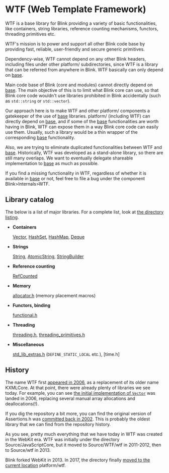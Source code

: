 # WTF (Web Template Framework)

WTF is a base library for Blink providing a variety of basic functionalities,
like containers, string libraries, reference counting mechanisms, functors,
threading primitives etc.

WTF's mission is to power and support all other Blink code base by providing
fast, reliable, user-friendly and secure generic primitives.

Dependency-wise, WTF cannot depend on any other Blink headers, including
files under other platform/ subdirectories, since WTF is a library that can be
referred from anywhere in Blink. WTF basically can only depend on [base].

Main code base of Blink (core and modules) cannot directly depend on [base].
The main objective of this is to limit what Blink core can use, so that Blink
core code wouldn't use libraries prohibited in Blink accidentally (such as
`std::string` or `std::vector`).

Our approach here is to make WTF and other platform/ components a gatekeeper of
the use of [base] libraries. platform/ (including WTF) can directly depend on
[base], and if some of the [base] functionalities are worth having in Blink,
WTF can expose them in a way Blink core code can easily use them. Usually,
such a library would be a thin wrapper of the corresponding [base]
functionality.

Also, we are trying to eliminate duplicated functionalities between WTF and
[base]. Historically, WTF was developed as a stand-alone library, so there
are still many overlaps. We want to eventually delegate shareable implementation
to [base] as much as possible.

If you find a missing functionality in WTF, regardless of whether it is
available in [base] or not, feel free to file a bug under the component
Blink>Internals>WTF.

## Library catalog

The below is a list of major libraries. For a complete list, look at
[the directory listing].

* **Containers**

  [Vector], [HashSet], [HashMap], [Deque]

* **Strings**

  [String], [AtomicString], [StringBuilder]

* **Reference counting**

  [RefCounted]

* **Memory**

  [allocator.h] (memory placement macros)

* **Functors, binding**

  [functional.h]

* **Threading**

  [threading.h], [threading_primitives.h]

* **Miscellaneous**

  [std_lib_extras.h] (`DEFINE_STATIC_LOCAL` etc.),
  [time.h]

## History

The name WTF first [appeared in 2006][1], as a replacement of its older name
KXMLCore. At that point, there were already plenty of libraries we see today.
For example, you can see [the initial implementation of `Vector`][2] was landed
in 2006, replacing several manual array allocations and deallocations(!).

If you dig the repository a bit more, you can find the original version of
Assertions.h was [committed back in 2002][3]. This is probably the oldest
library that we can find from the repository history.

As you see, pretty much everything that we have today in WTF was created in
the WebKit era. WTF was initially under the directory Source/JavaScriptCore,
but it moved to Source/WTF/wtf in 2011-2012, then to Source/wtf in 2013.

Blink forked WebKit in 2013. In 2017, the directory finally [moved to the
current location][4] platform/wtf.

[the directory listing]: https://source.chromium.org/chromium/chromium/src/+/main:third_party/blink/renderer/platform/wtf/
[base]: https://source.chromium.org/chromium/chromium/src/+/main:base/
[Vector]: https://source.chromium.org/chromium/chromium/src/+/main:third_party/blink/renderer/platform/wtf/vector.h
[HashSet]: https://source.chromium.org/chromium/chromium/src/+/main:third_party/blink/renderer/platform/wtf/hash_set.h
[HashMap]: https://source.chromium.org/chromium/chromium/src/+/main:third_party/blink/renderer/platform/wtf/hash_map.h
[Deque]: https://source.chromium.org/chromium/chromium/src/+/main:third_party/blink/renderer/platform/wtf/deque.h
[String]: https://source.chromium.org/chromium/chromium/src/+/main:third_party/blink/renderer/platform/wtf/text/wtf_string.h
[AtomicString]: https://source.chromium.org/chromium/chromium/src/+/main:third_party/blink/renderer/platform/wtf/text/atomic_string.h
[StringBuilder]: https://source.chromium.org/chromium/chromium/src/+/main:third_party/blink/renderer/platform/wtf/text/string_builder.h
[RefCounted]: https://source.chromium.org/chromium/chromium/src/+/main:third_party/blink/renderer/platform/wtf/ref_counted.h
[allocator.h]: https://source.chromium.org/chromium/chromium/src/+/main:third_party/blink/renderer/platform/wtf/allocator/allocator.h
[functional.h]: https://source.chromium.org/chromium/chromium/src/+/main:third_party/blink/renderer/platform/wtf/functional.h
[threading.h]: https://source.chromium.org/chromium/chromium/src/+/main:third_party/blink/renderer/platform/wtf/threading.h
[threading_primitives.h]: https://source.chromium.org/chromium/chromium/src/+/main:third_party/blink/renderer/platform/wtf/threading_primitives.h
[std_lib_extras.h]: https://source.chromium.org/chromium/chromium/src/+/main:third_party/blink/renderer/platform/wtf/std_lib_extras.h
[1]: https://chromium.googlesource.com/chromium/src/+/e372c152fc6e57743ebc508fe17f6eb131b4ff8d
[2]: https://chromium.googlesource.com/chromium/src/+/547a6ca360a56fbee3d5ea4a71ba18f91622455c
[3]: https://chromium.googlesource.com/chromium/src/+/478890427ee03fd88e6f0f58ee8220512044bed9/third_party/WebKit/WebCore/kwq/KWQAssertions.h
[4]:https://docs.google.com/document/d/1JK26H-1-cD9-s9QLvEfY55H2kgSxRFNPLfjs049Us5w/edit?usp=sharing
